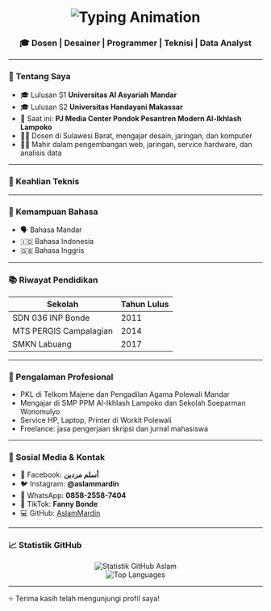 <h1 align="center">
  <img src="https://readme-typing-svg.demolab.com?font=Fira+Code&pause=1000&color=20C20E&center=true&vCenter=true&width=435&lines=Halo%2C+Saya+Aslam+Mardin!;Mahasiswa+dan+Dosen+Teknik+Komputer;Full+Stack+Developer;Pakar+Jaringan+dan+AI" alt="Typing Animation" />
</h1>

<h3 align="center">🎓 Dosen | Desainer | Programmer | Teknisi | Data Analyst</h3>

---

### 👋 Tentang Saya
- 🎓 Lulusan S1 **Universitas Al Asyariah Mandar**
- 🎓 Lulusan S2 **Universitas Handayani Makassar**
- 💼 Saat ini: **PJ Media Center Pondok Pesantren Modern Al-Ikhlash Lampoko**
- 👨‍🏫 Dosen di Sulawesi Barat, mengajar desain, jaringan, dan komputer
- 👨‍💻 Mahir dalam pengembangan web, jaringan, service hardware, dan analisis data

---

### 🧠 Keahlian Teknis

---

### 💬 Kemampuan Bahasa
- 🗣️ Bahasa Mandar
- 🇮🇩 Bahasa Indonesia
- 🇬🇧 Bahasa Inggris

---

### 📚 Riwayat Pendidikan
| Sekolah                            | Tahun Lulus |
|------------------------------------|-------------|
| SDN 036 INP Bonde                  | 2011        |
| MTS PERGIS Campalagian             | 2014        |
| SMKN Labuang                       | 2017        |

---

### 💼 Pengalaman Profesional
- PKL di Telkom Majene dan Pengadilan Agama Polewali Mandar  
- Mengajar di SMP PPM Al-Ikhlash Lampoko dan Sekolah Soeparman Wonomulyo  
- Service HP, Laptop, Printer di Workit Polewali  
- Freelance: jasa pengerjaan skripsi dan jurnal mahasiswa

---

### 📱 Sosial Media & Kontak
- 🧕 Facebook: **أسلم مردين**
- 🐦 Instagram: **@aslammardin**
- 📱 WhatsApp: **0858-2558-7404**
- 🎨 TikTok: **Fanny Bonde**
- 💻 GitHub: [AslamMardin](https://github.com/AslamMardin)

---

### 📈 Statistik GitHub
<p align="center">
  <img src="https://github-readme-stats.vercel.app/api?username=AslamMardin&show_icons=true&theme=radical" alt="Statistik GitHub Aslam" />
  <br />
  <img src="https://github-readme-stats.vercel.app/api/top-langs/?username=AslamMardin&layout=compact&theme=radical" alt="Top Languages" />
</p>

---

⭐️ Terima kasih telah mengunjungi profil saya!
